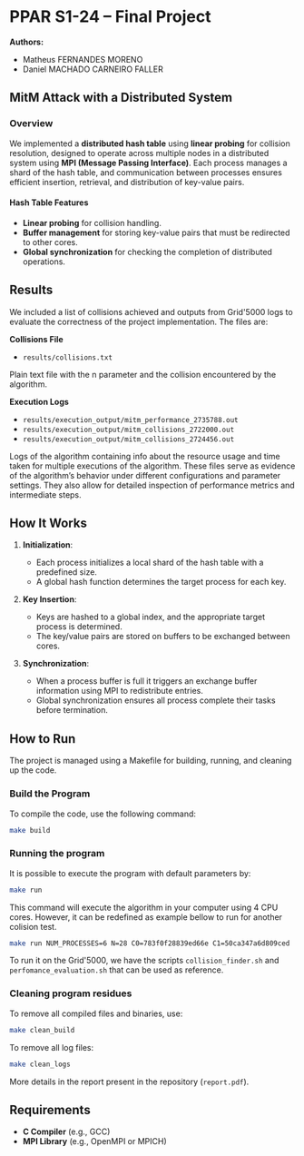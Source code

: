# PPAR S1-24 – Final Project

**Authors:**
- Matheus FERNANDES MORENO
- Daniel MACHADO CARNEIRO FALLER

## MitM Attack with a Distributed System

### Overview

We implemented a **distributed hash table** using **linear probing** for collision resolution, designed to operate across multiple nodes in a distributed system using **MPI (Message Passing Interface)**. Each process manages a shard of the hash table, and communication between processes ensures efficient insertion, retrieval, and distribution of key-value pairs.

#### Hash Table Features

- **Linear probing** for collision handling.
- **Buffer management** for storing key-value pairs that must be redirected to other cores.
- **Global synchronization** for checking the completion of distributed operations.

## Results

We included a list of collisions achieved and outputs from Grid'5000 logs to evaluate the correctness of the project implementation. The files are:

**Collisions File**

- `results/collisions.txt`

Plain text file with the n parameter and the collision encountered by the algorithm.

**Execution Logs**

- `results/execution_output/mitm_performance_2735788.out`
- `results/execution_output/mitm_collisions_2722000.out`
- `results/execution_output/mitm_collisions_2724456.out`

Logs of the algorithm containing info about the resource usage and time taken for multiple executions of the algorithm. These files serve as evidence of the algorithm’s behavior under different configurations and parameter settings. They also allow for detailed inspection of performance metrics and intermediate steps.


## How It Works

1. **Initialization**:
   - Each process initializes a local shard of the hash table with a predefined size.
   - A global hash function determines the target process for each key.

2. **Key Insertion**:
   - Keys are hashed to a global index, and the appropriate target process is determined.
   - The key/value pairs are stored on buffers to be exchanged between cores.

3. **Synchronization**:
   - When a process buffer is full it triggers an exchange buffer information using MPI to redistribute entries.
   - Global synchronization ensures all process complete their tasks before termination.

## How to Run

The project is managed using a Makefile for building, running, and cleaning up the code.

### Build the Program

To compile the code, use the following command:
```bash
make build
```

### Running the program

It is possible to execute the program with default parameters by:

```bash
make run
```

This command will execute the algorithm in your computer using 4 CPU cores. However, it can be redefined as example bellow to run for another colision test.

```bash
make run NUM_PROCESSES=6 N=28 C0=783f0f28839ed66e C1=50ca347a6d809ced
```

To run it on the Grid'5000, we have the scripts `collision_finder.sh` and `perfomance_evaluation.sh` that can be used as reference.

### Cleaning program residues

To remove all compiled files and binaries, use:

```bash
make clean_build
```

To remove all log files:

```bash
make clean_logs
```

More details in the report present in the repository (`report.pdf`).

## Requirements

- **C Compiler** (e.g., GCC)
- **MPI Library** (e.g., OpenMPI or MPICH)
